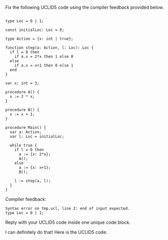 
Fix the following UCLID5 code using the compiler feedback provided below.

```

type Loc = 0 | 1;

const initialLoc: Loc = 0;

type Action = {x: int | true};

function step(a: Action, l: Loc): Loc {
  if l = 0 then
    if a.x = 2*x then 1 else 0
  else
    if a.x = x+1 then 0 else 1
  end
}

var x: int = 3;

procedure A() {
  x := 2 * x;
}

procedure B() {
  x := x + 1;
}

procedure Main() {
  var a: Action;
  var l: Loc = initialLoc;
  
  while true {
    if l = 0 then
      a := {x: 2*x};
      A();
    else
      a := {x: x+1};
      B();
    
    l := step(a, l);
  }
}
```

Compiler feedback:

```
Syntax error on tmp.ucl, line 2: end of input expected.
type Loc = 0 | 1;

```
Reply with your UCLID5 code inside one unique code block.

I can definitely do that! Here is the UCLID5 code:
```
